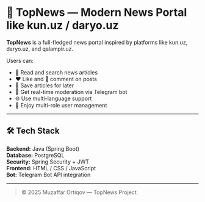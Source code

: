 # 📰 TopNews — Modern News Portal like kun.uz / daryo.uz

**TopNews** is a full-fledged news portal inspired by platforms like kun.uz, daryo.uz, and qalampir.uz.

Users can:
- 📖 Read and search news articles
- ❤️ Like and 💬 comment on posts
- 💾 Save articles for later
- 🔔 Get real-time moderation via Telegram bot
- 🌐 Use multi-language support
- 👥 Enjoy multi-role user management

---

## 🛠️ Tech Stack

**Backend:** Java (Spring Boot)  
**Database:** PostgreSQL  
**Security:** Spring Security + JWT  
**Frontend:** HTML / CSS / JavaScript  
**Bot:** Telegram Bot API integration

---

> © 2025 Muzaffar Ortiqov — TopNews Project
